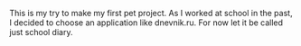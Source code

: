 This is my try to make my first pet project. As I worked at school in the past, I decided to choose an application like dnevnik.ru. For now let it be called just school diary.